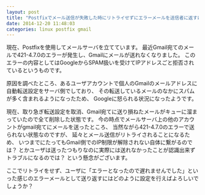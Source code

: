 ```yaml
---
layout: post
title: "Postfixでメール送信が失敗した時にリトライせずにエラーメールを送信者に返すにはどうしたらいいですか？"
date: 2014-12-20 11:48:03
categories: linux postfix gmail
---
```

<p>現在、Postfixを使用してメールサーバを立てています。
最近Gmail宛てのメールで421-4.7.0のエラーが発生し、Gmailにメールが送れなくなりました。
このエラーの内容としてはGoogleからSPAM扱いを受けてIPアドレスごと拒否されているというものです。</p>

<p>原因を調べたところ、あるユーザアカウントで個人のGmailのメールアドレスに自動転送設定をサーバ側でしており、
その転送しているメールのなかにスパムが多く含まれるようになったため、
Googleに怒られる状況になったようです。</p>

<p>現在、取り急ぎ転送設定を取消、Gmail宛てに送り損ねたメールがキューに溜まっていたので全て削除した状態です。
今の時点でメールサーバ上の他のアカウントがgmail宛てにメールを送ったところ、
当然ながら421-4.7.0のエラーで送られない状態なのですが、
延々とメール送信がリトライされることになるため、
いつまでにたってもGmail側でのIP制限が解除されない自体に繋がるのでは？
とかユーザは送ったつもりなのに実際には送れなかったことが認識出来ずトラブルになるのでは？
という懸念がございます。</p>

<p>ここでリトライをせず、ユーザに「エラーとなったので遅れませんでした」といった感じのエラーメールとして送り返すにはどのように設定を行えばよろしいでしょうか？</p>
